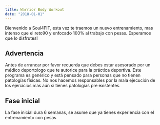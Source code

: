 ```yaml
---
title: Warrior Body Workout
date: "2018-01-01"
---
```


<div>
  <p>Bienvenido a Soul4FIT, esta vez te traemos un nuevo entrenamiento, mas intenso que el reto90 y enfocado 100% al trabajo con pesas.
  Esperamos que lo disfrutes!</p>

  <h2> Advertencia </h2>
  <p>Antes de arrancar por favor recuerda
  que debes estar asesorado por un médico deportologo que te autorice para la práctica deportiva. Este programa es genérico y está pensado
  para personas que no tienen patologías físicas. No nos hacemos responsables por la mala ejecución de los ejercicios mas aún si tienes patologías
  pre existentes.</p>

  <h2>Fase inicial</h2>
  <p>La fase inicial dura 6 semanas, se asume que ya tienes experiencia con el entrenamiento con pesas. </p>

</div>